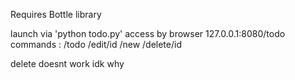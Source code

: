 Requires Bottle library

launch via 'python todo.py'
 access by browser 127.0.0.1:8080/todo
 commands : /todo /edit/id  /new  /delete/id
 
 delete doesnt work idk why
